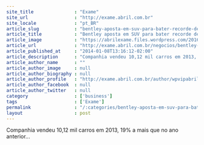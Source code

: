 ```yaml
---
site_title               : "Exame"
site_url                 : "http://exame.abril.com.br"
site_locale              : "pt_BR"
article_slug             : "bentley-aposta-em-suv-para-bater-recorde-de-vendas"
article_title            : "Bentley aposta em SUV para bater recorde de vendas"
article_image            : "https://abrilexame.files.wordpress.com/2016/09/size_960_16_9_bentley5.jpg?quality=70&strip=all&w=960"
article_url              : "http://exame.abril.com.br/negocios/bentley-aposta-em-suv-para-bater-recorde-de-vendas/"
article_published_at     : "2014-01-08T13:16:12-02:00"
article_description      : "Companhia vendeu 10,12 mil carros em 2013, 19% a mais que no ano anterior..."
article_author_name      : ""
article_author_image     : null
article_author_biography : null
article_author_profile   : "http://exame.abril.com.br/author/wpvipabril/"
article_author_facebook  : null
article_author_twitter   : null
category                 : ['business']
tags                     : ['Exame']
permalink                : "/:categories/bentley-aposta-em-suv-para-bater-recorde-de-vendas/"
layout                   : post
---
```


Companhia vendeu 10,12 mil carros em 2013, 19% a mais que no ano anterior...
